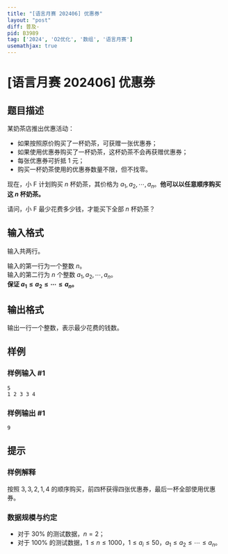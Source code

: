 ```yaml
---
title: "[语言月赛 202406] 优惠券"
layout: "post"
diff: 普及-
pid: B3989
tag: ['2024', 'O2优化', '数组', '语言月赛']
usemathjax: true
---
```


# [语言月赛 202406] 优惠券
## 题目描述

某奶茶店推出优惠活动：

- 如果按照原价购买了一杯奶茶，可获赠一张优惠券；
- 如果使用优惠券购买了一杯奶茶，这杯奶茶不会再获赠优惠券；
- 每张优惠券可折抵 $1$ 元；
- 购买一杯奶茶使用的优惠券数量不限，但不找零。

现在，小 F 计划购买 $n$ 杯奶茶，其价格为 $a_1,a_2,\cdots,a_n$。**他可以以任意顺序购买这 $n$ 杯奶茶。**

请问，小 F 最少花费多少钱，才能买下全部 $n$ 杯奶茶？
## 输入格式

输入共两行。

输入的第一行为一个整数 $n$。  
输入的第二行为 $n$ 个整数 $a_1,a_2,\cdots,a_n$。  
**保证 $a_1\le a_2 \le \cdots \le a_n$。**
## 输出格式

输出一行一个整数，表示最少花费的钱数。
## 样例

### 样例输入 #1
```
5
1 2 3 3 4

```
### 样例输出 #1
```
9

```
## 提示

### 样例解释

按照 $3,3,2,1,4$ 的顺序购买，前四杯获得四张优惠券，最后一杯全部使用优惠券。

### 数据规模与约定

- 对于 $30\%$ 的测试数据，$n=2$；
- 对于 $100\%$ 的测试数据，$1 \le n \le 1000$，$1 \le a_i \le 50$，$a_1 \le a_2 \le \cdots \le a_n$。
